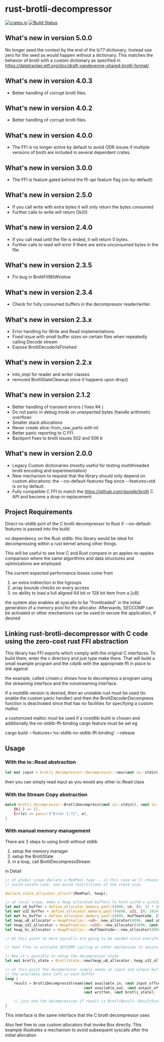 # rust-brotli-decompressor

[![crates.io](https://img.shields.io/crates/v/brotli-decompressor.svg)](https://crates.io/crates/brotli-decompressor)
[![Build Status](https://travis-ci.org/dropbox/rust-brotli-decompressor.svg?branch=master)](https://travis-ci.org/dropbox/rust-brotli-decompressor)

## What's new in version 5.0.0
No longer seed the context by the end of the lz77 dictionary. Instead use
zero for the seed as would happen without a dictionary. This matches the
behavior of brotli with a custom dictionary as specified in
https://datatracker.ietf.org/doc/draft-vandevenne-shared-brotli-format/

## What's new in version 4.0.3
* Better handling of corrupt brotli files.

## What's new in version 4.0.2
* Better handling of corrupt brotli files.

## What's new in version 4.0.0
* The FFI is no longer active by default to avoid ODR issues if multiple versions of brotli are included in several dependent crates.

## What's new in version 3.0.0
* The FFI is feature gated behind the ffi-api feature flag (on-by-default)

## What's new in version 2.5.0
* If you call write with extra bytes it will only return the bytes consumed
* Further calls to write will return Ok(0)

## What's new in version 2.4.0
* If you call read until the file is ended, it will return 0 bytes.
* Further calls to read will error if there are extra unconsumed bytes in the file.

## What's new in version 2.3.5
* Fix bug in BrotliFillBitWindow

## What's new in version 2.3.4
* Check for fully consumed buffers in the decompressor reader/writer.

## What's new in version 2.3.x
* Error handling for Write and Read implementations.
* Fixed issue with small buffer sizes on certain files when repeatedly calling Decode stream
* Expose BrotliDecoderIsFinished

## What's new in version 2.2.x
* into_impl for reader and writer classes
* removed BrotliStateCleanup since it happens upon drop()

## What's new in version 2.1.2
* Better handling of transient errors ( fixes #4 )
* Do not panic in debug mode on unexpected bytes (handle arithmetic overflow)
* Smaller stack allocations
* Never create slice::from_raw_parts with nil
* Better panic reporting to C FFI
* Backport fixes to brotli issues 502 and 506
b
## What's new in version 2.0.0

* Legacy Custom dictionaries (mostly useful for testing multithreaded brotli encoding and experimentation)
* New mechanism to request that the library should only depend on custom allocations: the --no-default-features flag since --features=std is on by default.
* Fully compatible C FFI to match the https://github.com/google/brotli C API and become a drop-in replacement

## Project Requirements

Direct no-stdlib port of the C brotli decompressor to Rust if --no-default-features is passed into the build

no dependency on the Rust stdlib: this library would be ideal for decompressing within a rust kernel among other things.

This will be useful to see how C and Rust compare in an apples-to-apples
comparison where the same algorithms and data structures and
optimizations are employed.

The current expected performance losses come from

1. an extra indirection in the hgroups
2. array bounds checks on every access
3. no ability to load a full aligned 64 bit or 128 bit item from a [u8]

the system also enables all syscalls to be "frontloaded" in the initial generation
of a memory pool for the allocator. Afterwards, SECCOMP can be activated or
other mechanisms can be used to secure the application, if desired

## Linking rust-brotli-decompressor with C code using the zero-cost rust FFI abstraction

This library has FFI exports which comply with the original C interfaces.
To build them, enter the c directory and just type make there.
That will build a small example program and the cdylib with the appropriate ffi in place to link against

the example, called c/main.c shows how to decompress a program using the streaming interface and the nonstreaming interface.

If a nostdlib version is desired, then an unstable rust must be used (to enable the custom panic handler)
and then the BrotliDecoderDecompress function is deactivated since that has no facilities for specifying a custom malloc

a customized malloc must be used if a nostdlib build is chosen and additionally the no-stdlib-ffi-binding cargo feature must be set
eg

cargo build --features='no-stdlib no-stdlib-ffi-binding' --release


## Usage

### With the io::Read abstraction

```rust
let mut input = brotli_decompressor::Decompressor::new(&mut io::stdin(), 4096 /* buffer size */);
```
then you can simply read input as you would any other io::Read class

### With the Stream Copy abstraction

```rust
match brotli_decompressor::BrotliDecompress(&mut io::stdin(), &mut io::stdout(), 65536 /* buffer size */) {
    Ok(_) => {},
    Err(e) => panic!("Error {:?}", e),
}
```

### With manual memory management

There are 3 steps to using brotli without stdlib

1. setup the memory manager
2. setup the BrotliState
3. in a loop, call BrotliDecompressStream

in Detail

```rust
// at global scope declare a MemPool type -- in this case we'll choose the heap to
// avoid unsafe code, and avoid restrictions of the stack size

declare_stack_allocator_struct!(MemPool, heap);

// at local scope, make a heap allocated buffers to hold uint8's uint32's and huffman codes
let mut u8_buffer = define_allocator_memory_pool!(4096, u8, [0; 32 * 1024 * 1024], heap);
let mut u32_buffer = define_allocator_memory_pool!(4096, u32, [0; 1024 * 1024], heap);
let mut hc_buffer = define_allocator_memory_pool!(4096, HuffmanCode, [0; 4 * 1024 * 1024], heap);
let heap_u8_allocator = HeapPrealloc::<u8>::new_allocator(4096, &mut u8_buffer, bzero);
let heap_u32_allocator = HeapPrealloc::<u32>::new_allocator(4096, &mut u32_buffer, bzero);
let heap_hc_allocator = HeapPrealloc::<HuffmanCode>::new_allocator(4096, &mut hc_buffer, bzero);

// At this point no more syscalls are going to be needed since everything can come from the allocators.

// Feel free to activate SECCOMP jailing or other mechanisms to secure your application if you wish.

// Now it's possible to setup the decompressor state
let mut brotli_state = BrotliState::new(heap_u8_allocator, heap_u32_allocator, heap_hc_allocator);

// at this point the decompressor simply needs an input and output buffer and the ability to track
// the available data left in each buffer
loop {
    result = BrotliDecompressStream(&mut available_in, &mut input_offset, &input.slice(),
                                    &mut available_out, &mut output_offset, &mut output.slice_mut(),
                                    &mut written, &mut brotli_state);

    // just end the decompression if result is BrotliResult::ResultSuccess or BrotliResult::ResultFailure
}
```

This interface is the same interface that the C brotli decompressor uses

Also feel free to use custom allocators that invoke Box directly.
This example illustrates a mechanism to avoid subsequent syscalls after the initial allocation
